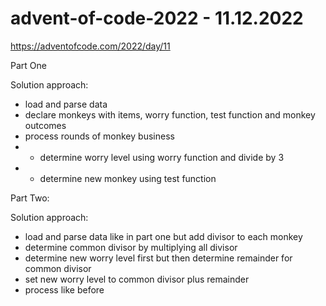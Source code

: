 # advent-of-code-2022 - 11.12.2022

https://adventofcode.com/2022/day/11

Part One

Solution approach:

* load and parse data
* declare monkeys with items, worry function, test function and monkey outcomes
* process rounds of monkey business
*
    * determine worry level using worry function and divide by 3
*
    * determine new monkey using test function

Part Two:

Solution approach:

* load and parse data like in part one but add divisor to each monkey
* determine common divisor by multiplying all divisor
* determine new worry level first but then determine remainder for common divisor
* set new worry level to common divisor plus remainder
* process like before
